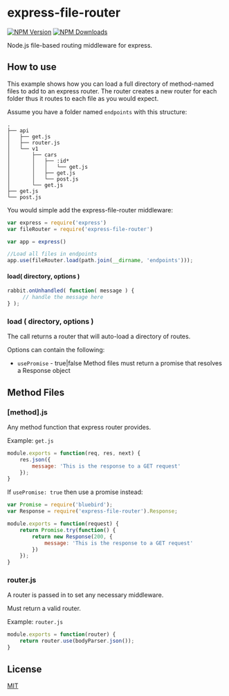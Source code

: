 # express-file-router

[![NPM Version][npm-image]][npm-url]
[![NPM Downloads][downloads-image]][downloads-url]

Node.js file-based routing middleware for express.

## How to use

This example shows how you can load a full directory of
method-named files to add to an express router. The router
creates a new router for each folder thus it routes to each
file as you would expect.

Assume you have a folder named `endpoints` with this structure:
```
.
├── api
│   ├── get.js
│   ├── router.js
│   └── v1
│       ├── cars
│       │   ├── :id*
│       │   │   └── get.js
│       │   ├── get.js
│       │   └── post.js
│       └── get.js
├── get.js
└── post.js
```

You would simple add the express-file-router middleware:

```js
var express = require('express')
var fileRouter = require('express-file-router')

var app = express()

//Load all files in endpoints
app.use(fileRouter.load(path.join(__dirname, 'endpoints')));
```

#### load( directory, options )
```javascript
rabbit.onUnhandled( function( message ) {
	 // handle the message here
} );
```
### load ( directory, options )

The call returns a router that will auto-load a directory of routes.

Options can contain the following:
 * `usePromise` - true|false Method files must return a promise that resolves a Response object

## Method Files

### [method].js

Any method function that express router provides.

Example: `get.js`
```js
module.exports = function(req, res, next) {
    res.json({
        message: 'This is the response to a GET request'
    });
}
```

If `usePromise: true` then use a promise instead:
```js
var Promise = require('bluebird');
var Response = require('express-file-router').Response;

module.exports = function(request) {
    return Promise.try(function() {
        return new Response(200, {
            message: 'This is the response to a GET request'
        })
    });
}
```

### router.js

A router is passed in to set any necessary middleware.

Must return a valid router.

Example: `router.js`
```js
module.exports = function(router) {
    return router.use(bodyParser.json());
}
```

## License

[MIT](LICENSE)

[npm-image]: https://img.shields.io/npm/v/express-file-router.svg
[npm-url]: https://npmjs.org/package/express-file-router
[downloads-image]: https://img.shields.io/npm/dm/express-file-router.svg
[downloads-url]: https://npmjs.org/package/express-file-router